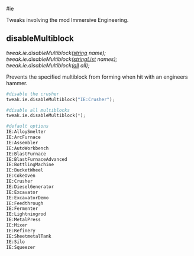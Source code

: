 #ie

Tweaks involving the mod Immersive Engineering.

## disableMultiblock
*tweak.ie.disableMultiblock([string](/arguments/string) name);*  
*tweak.ie.disableMultiblock([stringList](/arguments/stringlist) names);*  
*tweak.ie.disableMultiblock([all](/arguments/all) all);*

Prevents the specified multiblock from forming when hit with an engineers hammer.
```python
#disable the crusher
tweak.ie.disableMultiblock("IE:Crusher");

#disable all multiblocks
tweak.ie.disableMultiblock(*);

#default options
IE:AlloySmelter
IE:ArcFurnace
IE:Assembler
IE:AutoWorkbench
IE:BlastFurnace
IE:BlastFurnaceAdvanced
IE:BottlingMachine
IE:BucketWheel
IE:CokeOven
IE:Crusher
IE:DieselGenerator
IE:Excavator
IE:ExcavatorDemo
IE:Feedthrough
IE:Fermenter
IE:Lightningrod
IE:MetalPress
IE:Mixer
IE:Refinery
IE:SheetmetalTank
IE:Silo
IE:Squeezer
```
